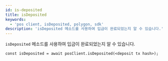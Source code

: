 ```yaml
---
id: is-deposited
title: isDeposited
keywords:
  - 'pos client, isDeposited, polygon, sdk'
description: 'isDeposited 메소드를 사용하여 입금이 완료되었는지 알 수 있습니다.'
---
```


`isDeposited` 메소드를 사용하여 입금이 완료되었는지 알 수 있습니다.

```
const isDeposited = await posClient.isDeposited(<deposit tx hash>);
```

